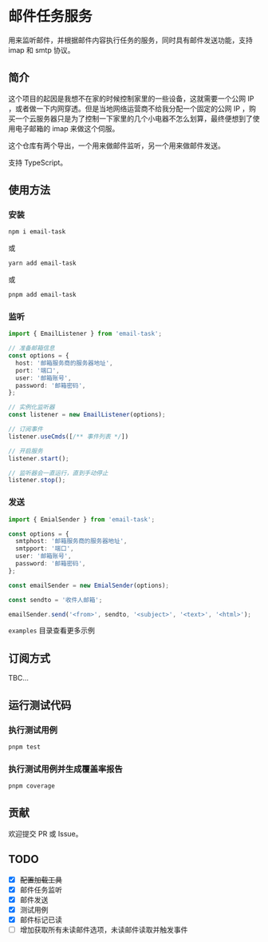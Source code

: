 # 邮件任务服务

用来监听邮件，并根据邮件内容执行任务的服务，同时具有邮件发送功能，支持 imap 和 smtp 协议。

## 简介

这个项目的起因是我想不在家的时候控制家里的一些设备，这就需要一个公网 IP ，或者做一下内网穿透。但是当地网络运营商不给我分配一个固定的公网 IP ，购买一个云服务器只是为了控制一下家里的几个小电器不怎么划算，最终便想到了使用电子邮箱的 imap 来做这个伺服。

这个仓库有两个导出，一个用来做邮件监听，另一个用来做邮件发送。

支持 TypeScript。

## 使用方法

### 安装

```bash
npm i email-task
```

或

```bash
yarn add email-task
```

或

```bash
pnpm add email-task
```

### 监听

```ts
import { EmailListener } from 'email-task';

// 准备邮箱信息
const options = {
  host: '邮箱服务商的服务器地址',
  port: '端口',
  user: '邮箱账号',
  password: '邮箱密码',
};

// 实例化监听器
const listener = new EmailListener(options);

// 订阅事件
listener.useCmds([/** 事件列表 */])

// 开启服务
listener.start();

// 监听器会一直运行，直到手动停止
listener.stop();

```

### 发送

```ts
import { EmialSender } from 'email-task';

const options = {
  smtphost: '邮箱服务商的服务器地址',
  smtpport: '端口',
  user: '邮箱账号',
  password: '邮箱密码',
};

const emailSender = new EmialSender(options);

const sendto = '收件人邮箱';

emailSender.send('<from>', sendto, '<subject>', '<text>', '<html>');
```

`examples` 目录查看更多示例

## 订阅方式

TBC...

## 运行测试代码

### 执行测试用例

```bash
pnpm test
```

### 执行测试用例并生成覆盖率报告

```bash
pnpm coverage
```

## 贡献

欢迎提交 PR 或 Issue。

## TODO

 * [X] ~~配置加载工具~~
 * [X] 邮件任务监听
 * [X] 邮件发送
 * [X] 测试用例
 * [X] 邮件标记已读
 * [ ] 增加获取所有未读邮件选项，未读邮件读取并触发事件
